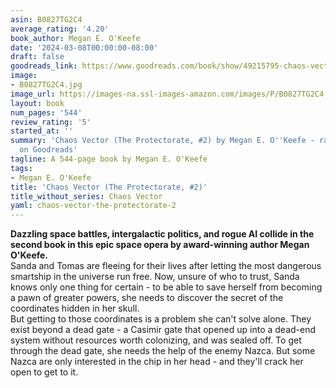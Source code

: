 ```yaml
---
asin: B0827TG2C4
average_rating: '4.20'
book_author: Megan E. O'Keefe
date: '2024-03-08T00:00:00-08:00'
draft: false
goodreads_link: https://www.goodreads.com/book/show/49215795-chaos-vector
image:
- B0827TG2C4.jpg
image_url: https://images-na.ssl-images-amazon.com/images/P/B0827TG2C4.01._SCLZZZZZZZ.jpg
layout: book
num_pages: '544'
review_rating: '5'
started_at: ''
summary: 'Chaos Vector (The Protectorate, #2) by Megan E. O''Keefe - rated 4.20/5
  on Goodreads'
tagline: A 544-page book by Megan E. O'Keefe
tags:
- Megan E. O'Keefe
title: 'Chaos Vector (The Protectorate, #2)'
title_without_series: Chaos Vector
yaml: chaos-vector-the-protectorate-2
---
```


<b>Dazzling space battles, intergalactic politics, and rogue AI collide in the second book in this epic space opera by award-winning author Megan O'Keefe.</b><br />Sanda and Tomas are fleeing for their lives after letting the most dangerous smartship in the universe run free. Now, unsure of who to trust, Sanda knows only one thing for certain - to be able to save herself from becoming a pawn of greater powers, she needs to discover the secret of the coordinates hidden in her skull. <br />But getting to those coordinates is a problem she can't solve alone. They exist beyond a dead gate - a Casimir gate that opened up into a dead-end system without resources worth colonizing, and was sealed off. To get through the dead gate, she needs the help of the enemy Nazca. But some Nazca are only interested in the chip in her head - and they'll crack her open to get to it.